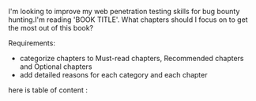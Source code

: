 I'm looking to improve my web penetration testing skills for bug bounty hunting.I'm reading 'BOOK TITLE'. What chapters should I focus on to get the most out of this book?

Requirements:
- categorize chapters to Must-read chapters, Recommended chapters and  Optional chapters
- add detailed reasons for each category and each chapter

here is table of content :